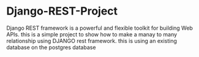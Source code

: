 # Django-REST-Project
Django REST framework is a powerful and flexible toolkit for building Web APIs.
this is a simple project to show how to make a manay to many relationship using DJANGO rest framework.
this is using an existing database on the postgres database

